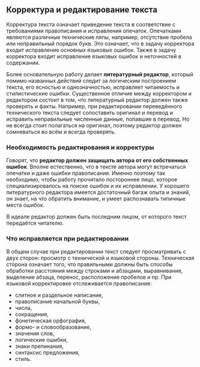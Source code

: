 ## Корректура и редактирование текста

Корректура текста означает приведение текста в соответствие с требованиями правописания и исправления опечаток. Опечатками являются различные технические ляпы, например, отсутствие пробела или неправильный порядок букв. Это означает, что в задачу корректора входит исправление основных языковых ошибок. Также в задачу корректора входит исправление языковых ошибок и неточностей в содержании.

Более основательную работу делает **литературный редактор**, который помимо названных действий следит за логическим построением текста, его ясностью и однозначностью, исправляет читаемость и стилистические ошибки. Существенное отличие между корректором и редактором состоит в том, что литературный редактор должен также проверять и факты. Например, при редактировании переведённого технического текста следует сопоставить оригинал и перевод и исправить неправильные численные данные, попавшие в перевод. Но не всегда стоит полагаться на оригинал, поэтому редактор должен сомневаться во всём и всегда проверять.

### Необходимость редактирования и корректуры

Говорят, что **редактор должен защищать автора от его собственных ошибок**. Вполне естественно, что в тексте автора могут встречаться опечатки и даже ошибки правописания. Именно поэтому так необходимо, чтобы работу прочитало постороннее лицо, которое специализировалось на поиске ошибок и их исправлении. У хорошего литературного редактора имеется достаточный багаж опыта и знаний, он знает, на что обратить внимание, и умеет распознавать типичные места ошибок.

В идеале редактор должен быть последним лицом, от которого текст передаётся читателю.

### Что исправляется при редактировании

В общем случае при редактировании текст следует просматривать с двух сторон: просмотр с технической и языковой стороны. Техническая сторона означает того, что правильными должны быть способы обработки расстояния между строками и абзацами, выравнивание, выделение абзаца, перенос, расположение пробелов и пр. При языковой корректировке отслеживается правописание:

- слитное и раздельное написание,
- правописание начальной буквы,
- числа,
- сокращения,
- фонетическая орфография,
- формо- и словообразование,
- значения слов,
- логические ошибки,
- знаки препинания,
- синтаксис предложения,
- стиль.
